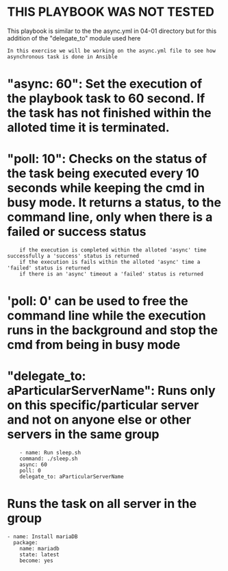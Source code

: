 # THIS PLAYBOOK WAS NOT TESTED

This playbook is similar to the the async.yml in 04-01 directory but for this addition of the "delegate_to" module used here

    In this exercise we will be working on the async.yml file to see how asynchronous task is done in Ansible

# "async: 60": Set the execution of the playbook task to 60 second. If the task has not finished within the alloted time it is terminated.

# "poll: 10": Checks on the status of the task being executed every 10 seconds while keeping the cmd in busy mode. It returns a status, to the command line, only when there is a failed or success status

        if the execution is completed within the alloted 'async' time successfully a 'success' status is returned
        if the execution is fails within the alloted 'async' time a 'failed' status is returned
        if there is an 'async' timeout a 'failed' status is returned

# 'poll: 0' can be used to free the command line while the execution runs in the background and stop the cmd from being in busy mode

# "delegate_to: aParticularServerName": Runs only on this specific/particular server and not on anyone else or other servers in the same group

        - name: Run sleep.sh
        command: ./sleep.sh
        async: 60
        poll: 0
        delegate_to: aParticularServerName

# Runs the task on all server in the group

    - name: Install mariaDB
      package:
        name: mariadb
        state: latest
        become: yes
